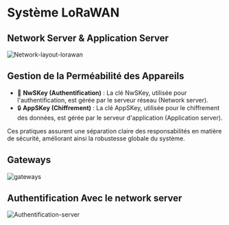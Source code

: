 # Système LoRaWAN

 ## Network Server & Application Server

![Network-layout-lorawan](https://github.com/user-attachments/assets/49622f33-e5a9-474d-bd4f-a1b303eb0aae)
## Gestion de la Perméabilité des Appareils

- 🔑 **NwSKey (Authentification)** : La clé NwSKey, utilisée pour l'authentification, est gérée par le serveur réseau (Network server).
- 🔒 **AppSKey (Chiffrement)** : La clé AppSKey, utilisée pour le chiffrement des données, est gérée par le serveur d'application (Application server).

Ces pratiques assurent une séparation claire des responsabilités en matière de sécurité, améliorant ainsi la robustesse globale du système.


 ## Gateways

 ![gateways](https://github.com/user-attachments/assets/04e61e72-e16d-43f7-9ceb-06b1ce2efeac)

 ## Authentification Avec le network server

 ![Authentification-server](https://github.com/user-attachments/assets/dfac128a-30ab-4e2d-8155-a33e0d0db84f)
